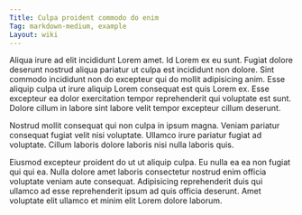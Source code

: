 ```yaml
---
Title: Culpa proident commodo do enim
Tag: markdown-medium, example
Layout: wiki
---
```

Aliqua irure ad elit incididunt Lorem amet. Id Lorem ex eu sunt. Fugiat dolore deserunt nostrud aliqua pariatur ut culpa est incididunt non dolore. Sint commodo incididunt non do excepteur qui do mollit adipisicing anim. Esse aliquip culpa ut irure aliquip Lorem consequat est quis Lorem ex. Esse excepteur ea dolor exercitation tempor reprehenderit qui voluptate est sunt. Dolore cillum in labore sint labore velit tempor excepteur cillum deserunt.

Nostrud mollit consequat qui non culpa in ipsum magna. Veniam pariatur consequat fugiat velit nisi voluptate. Ullamco irure pariatur fugiat ad voluptate. Cillum laboris dolore laboris nisi nulla laboris quis.

Eiusmod excepteur proident do ut ut aliquip culpa. Eu nulla ea ea non fugiat qui qui ea. Nulla dolore amet laboris consectetur nostrud enim officia voluptate veniam aute consequat. Adipisicing reprehenderit duis qui ullamco ad esse reprehenderit ipsum ad quis officia deserunt. Amet voluptate elit ullamco et minim elit Lorem dolore laborum.